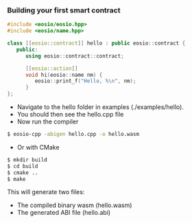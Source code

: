 ### Building your first smart contract
```c++
#include <eosio/eosio.hpp>
#include <eosio/name.hpp>

class [[eosio::contract]] hello : public eosio::contract {
   public:
      using eosio::contract::contract;

      [[eosio::action]]
      void hi(eosio::name nm) {
         eosio::print_f("Hello, %\n", nm);
      }
};
```

- Navigate to the hello folder in examples (./examples/hello).
- You should then see the hello.cpp file
- Now run the compiler
```sh
$ eosio-cpp -abigen hello.cpp -o hello.wasm
```
- Or with CMake
```sh
$ mkdir build
$ cd build
$ cmake ..
$ make
```
This will generate two files:
* The compiled binary wasm (hello.wasm)
* The generated ABI file (hello.abi)

